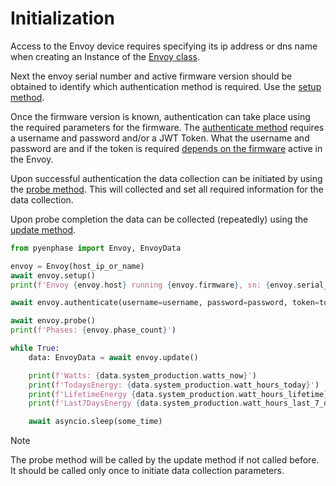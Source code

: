 # Initialization

Access to the Envoy device requires specifying its ip address or dns name when creating an Instance of the [Envoy class](#pyenphase.Envoy).

Next the envoy serial number and active firmware version should be obtained to identify which authentication method is required. Use the [setup method](#pyenphase.Envoy.setup).

Once the firmware version is known, authentication can take place using the required parameters for the firmware. The [authenticate method](#pyenphase.Envoy.authenticate) requires a username and password and/or a JWT Token. What the username and password are and if the token is required [depends on the firmware](./usage_authentication.md#authentication) active in the Envoy.

Upon successful authentication the data collection can be initiated by using the [probe method](#pyenphase.Envoy.probe). This will collected and set all required information for the data collection.

Upon probe completion the data can be collected (repeatedly) using the [update method](#pyenphase.Envoy.update).

```python
from pyenphase import Envoy, EnvoyData

envoy = Envoy(host_ip_or_name)
await envoy.setup()
print(f'Envoy {envoy.host} running {envoy.firmware}, sn: {envoy.serial_number}')

await envoy.authenticate(username=username, password=password, token=token)

await envoy.probe()
print(f'Phases: {envoy.phase_count}')

while True:
    data: EnvoyData = await envoy.update()

    print(f'Watts: {data.system_production.watts_now}')
    print(f'TodaysEnergy: {data.system_production.watt_hours_today}')
    print(f'LifetimeEnergy {data.system_production.watt_hours_lifetime}')
    print(f'Last7DaysEnergy {data.system_production.watt_hours_last_7_days}')

    await asyncio.sleep(some_time)
```

> [!NOTE]
> The probe method will be called by the update method if not called before. It should be called only once to initiate data collection parameters.
